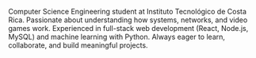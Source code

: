 Computer Science Engineering student at Instituto Tecnológico de Costa Rica. Passionate about understanding how systems, networks, and video games work.
Experienced in full-stack web development (React, Node.js, MySQL) and machine learning with Python.
Always eager to learn, collaborate, and build meaningful projects.
